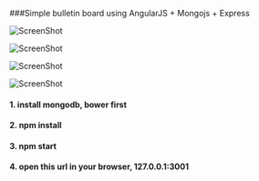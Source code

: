 ###Simple bulletin board using AngularJS + Mongojs + Express

![ScreenShot](https://github.com/jeremyko/simple_angularjs_bulletin_board/blob/master/screenshot/a1.png)

![ScreenShot](https://github.com/jeremyko/simple_angularjs_bulletin_board/blob/master/screenshot/a2.png)

![ScreenShot](https://github.com/jeremyko/simple_angularjs_bulletin_board/blob/master/screenshot/a3.png)

![ScreenShot](https://github.com/jeremyko/simple_angularjs_bulletin_board/blob/master/screenshot/a4.png)


#### 1. install mongodb, bower first
#### 2. npm install
#### 3. npm start
#### 4. open this url in your browser,  127.0.0.1:3001 
